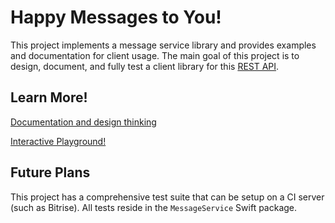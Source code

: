 # Happy Messages to You!

This project implements a message service library and provides examples and documentation for client usage. 
The main goal of this project is to design, document, and fully test a client library for this [REST
API](https://abraxvasbh.execute-api.us-east-2.amazonaws.com/proto/messages).

## Learn More!

[Documentation and design thinking](MessageService/docs)

[Interactive Playground!](MessagePlayground.playground)

## Future Plans

This project has a comprehensive test suite that can be setup on a CI server (such as Bitrise). All tests reside in the `MessageService` Swift package.
